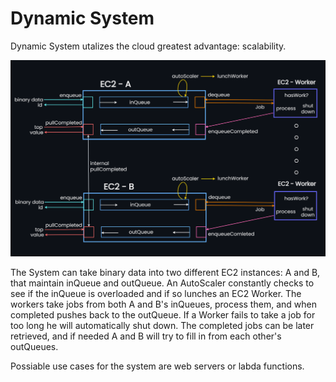 # Dynamic System

Dynamic System utalizes the cloud greatest advantage: scalability.

![Alt text](DynamicSystem.png?raw=true "Diagram")

The System can take binary data into two different EC2 instances: A and B, that maintain inQueue and outQueue.
An AutoScaler constantly checks to see if the inQueue is overloaded and if so lunches an EC2 Worker.
The workers take jobs from both A and B's inQueues, process them, and when completed pushes back to the outQueue.
If a Worker fails to take a job for too long he will automatically shut down.
The completed jobs can be later retrieved, and if needed A and B will try to fill in from each other's outQueues. 

Possiable use cases for the system are web servers or labda functions.